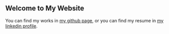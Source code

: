 ## Welcome to My Website

You can find my works in [my github page](https://github.com/mohsenone), or you can find my resume in [my linkedin profile](https://www.linkedin.com/in/mohsenone/).
